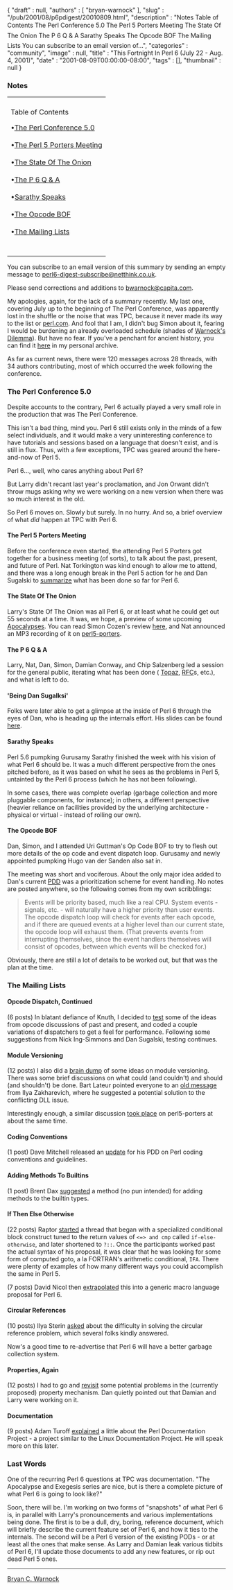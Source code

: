 {
   "draft" : null,
   "authors" : [
      "bryan-warnock"
   ],
   "slug" : "/pub/2001/08/p6pdigest/20010809.html",
   "description" : "Notes Table of Contents &#149;The Perl Conference 5.0 &#149;The Perl 5 Porters Meeting &#149;The State Of The Onion &#149;The P 6 Q &amp; A &#149;Sarathy Speaks &#149;The Opcode BOF &#149;The Mailing Lists You can subscribe to an email version of...",
   "categories" : "community",
   "image" : null,
   "title" : "This Fortnight In Perl 6 (July 22 - Aug. 4, 2001)",
   "date" : "2001-08-09T00:00:00-08:00",
   "tags" : [],
   "thumbnail" : null
}



### <span id="Notes">Notes</span>

<table>
<colgroup>
<col width="100%" />
</colgroup>
<tbody>
<tr class="odd">
<td></td>
</tr>
<tr class="even">
<td><p>Table of Contents</p>
<p>•<a href="#The_Perl_Conference_50">The Perl Conference 5.0</a><br />
<br />
•<a href="#The_Perl_5_Porters_Meeting">The Perl 5 Porters Meeting</a><br />
<br />
•<a href="#The_State_Of_The_Onion">The State Of The Onion</a><br />
<br />
•<a href="#The_P_6_Q__A">The P 6 Q &amp; A</a><br />
<br />
•<a href="#Sarathy_Speaks">Sarathy Speaks</a><br />
<br />
•<a href="#The_Opcode_BOF">The Opcode BOF</a><br />
<br />
•<a href="#The_Mailing_Lists">The Mailing Lists</a><br />
<br />
</p></td>
</tr>
<tr class="odd">
<td></td>
</tr>
</tbody>
</table>

You can subscribe to an email version of this summary by sending an empty message to <perl6-digest-subscribe@netthink.co.uk>.

Please send corrections and additions to <bwarnock@capita.com>.

My apologies, again, for the lack of a summary recently. My last one, covering July up to the beginning of The Perl Conference, was apparently lost in the shuffle or the noise that was TPC, because it never made its way to the list or [perl.com](/). And fool that I am, I didn't bug Simon about it, fearing I would be burdening an already overloaded schedule (shades of [Warnock's Dilemma](http://members.home.com/bcwarno/Misc/dilemma.html)). But have no fear. If you've a penchant for ancient history, you can find it [here](http://members.home.com/bcwarno/Perl6/digests/perl6_200107_02.html) in my personal archive.

As far as current news, there were 120 messages across 28 threads, with 34 authors contributing, most of which occurred the week following the conference.

### <span id="The_Perl_Conference_50">The Perl Conference 5.0</span>

Despite accounts to the contrary, Perl 6 actually played a very small role in the production that was The Perl Conference.

This isn't a bad thing, mind you. Perl 6 still exists only in the minds of a few select individuals, and it would make a very uninteresting conference to have tutorials and sessions based on a language that doesn't exist, and is still in flux. Thus, with a few exceptions, TPC was geared around the here-and-now of Perl 5.

Perl 6..., well, who cares anything about Perl 6?

But Larry didn't recant last year's proclamation, and Jon Orwant didn't throw mugs asking why we were working on a new version when there was so much interest in the old.

So Perl 6 moves on. Slowly but surely. In no hurry. And so, a brief overview of what *did* happen at TPC with Perl 6.

#### <span id="The_Perl_5_Porters_Meeting">The Perl 5 Porters Meeting</span>

Before the conference even started, the attending Perl 5 Porters got together for a business meeting (of sorts), to talk about the past, present, and future of Perl. Nat Torkington was kind enough to allow me to attend, and there was a long enough break in the Perl 5 action for he and Dan Sugalski to [summarize](http://archive.develooper.com/perl5-porters@perl.org/msg61438.html) what has been done so far for Perl 6.

#### <span id="The_State_Of_The_Onion">The State Of The Onion</span>

Larry's State Of The Onion was all Perl 6, or at least what he could get out 55 seconds at a time. It was, we hope, a preview of some upcoming [Apocalypses](http://dev.perl.org/perl6/apocalypse/). You can read Simon Cozen's review [here](/pub/2001/07/25/onion.html), and Nat announced an MP3 recording of it on [perl5-porters](http://archive.develooper.com/perl5-porters@perl.org/msg61850.html).

#### <span id="The_P_6_Q__A">The P 6 Q & A</span>

Larry, Nat, Dan, Simon, Damian Conway, and Chip Salzenberg led a session for the general public, iterating what has been done ( [Topaz](http://dev.perl.org/perl6/talks/), [RFC](http://dev.perl.org/rfc/)s, etc.), and what is left to do.

#### <span id="Being_Dan_Sugalksi">'Being Dan Sugalksi'</span>

Folks were later able to get a glimpse at the inside of Perl 6 through the eyes of Dan, who is heading up the internals effort. His slides can be found [here](http://dev.perl.org/perl6/talks/).

#### <span id="Sarathy_Speaks">Sarathy Speaks</span>

Perl 5.6 pumpking Gurusamy Sarathy finished the week with his vision of what Perl 6 should be. It was a much different perspective from the ones pitched before, as it was based on what he sees as the problems in Perl 5, untainted by the Perl 6 process (which he has not been following).

In some cases, there was complete overlap (garbage collection and more pluggable components, for instance); in others, a different perspective (heavier reliance on facilities provided by the underlying architecture - physical or virtual - instead of rolling our own).

#### <span id="The_Opcode_BOF">The Opcode BOF</span>

Dan, Simon, and I attended Uri Guttman's Op Code BOF to try to flesh out more details of the op code and event dispatch loop. Gurusamy and newly appointed pumpking Hugo van der Sanden also sat in.

The meeting was short and vociferous. About the only major idea added to Dan's current [PDD](http://archive.develooper.com/perl6-internals@perl.org/msg03343.html) was a prioritization scheme for event handling. No notes are posted anywhere, so the following comes from my own scribblings:

> Events will be priority based, much like a real CPU. System events - signals, etc. - will naturally have a higher priority than user events. The opcode dispatch loop will check for events after each opcode, and if there are queued events at a higher level than our current state, the opcode loop will exhaust them. (That prevents events from interrupting themselves, since the event handlers themselves will consist of opcodes, between which events will be checked for.)

Obviously, there are still a lot of details to be worked out, but that was the plan at the time.

### <span id="The_Mailing_Lists">The Mailing Lists</span>

#### <span id="Opcode_Dispatch_Continued">Opcode Dispatch, Continued</span>

(6 posts) In blatant defiance of Knuth, I decided to [test](http://archive.develooper.com/perl6-internals@perl.org/msg03361.html) some of the ideas from opcode discussions of past and present, and coded a couple variations of dispatchers to get a feel for performance. Following some suggestions from Nick Ing-Simmons and Dan Sugalski, testing continues.

#### <span id="Module_Versioning">Module Versioning</span>

(12 posts) I also did a [brain dump](http://archive.develooper.com/perl6-internals@perl.org/msg03359.html) of some ideas on module versioning. There was some brief discussions on what could (and couldn't) and should (and shouldn't) be done. Bart Lateur pointed everyone to an [old message](http://groups.google.com/groups?as_umsgid=8sverk%244k3%241%40charm.magnus.acs.ohio-state.edu) from Ilya Zakharevich, where he suggested a potential solution to the conflicting DLL issue.

Interestingly enough, a similar discussion [took place](http://archive.develooper.com/perl5-porters@perl.org/msg61897.html) on perl5-porters at about the same time.

#### <span id="Coding_Conventions">Coding Conventions</span>

(1 post) Dave Mitchell released an [update](http://archive.develooper.com/perl6-internals@perl.org/msg03372.html) for his PDD on Perl coding conventions and guidelines.

#### <span id="Adding_Methods_To_Builtins">Adding Methods To Builtins</span>

(1 post) Brent Dax [suggested](http://archive.develooper.com/perl6-language@perl.org/msg07929.html) a method (no pun intended) for adding methods to the builtin types.

#### <span id="If_Then_Else_Otherwise">If Then Else Otherwise</span>

(22 posts) Raptor [started](http://archive.develooper.com/perl6-language@perl.org/msg07930.html) a thread that began with a specialized conditional block construct tuned to the return values of `<=> and cmp` called `if-else-otherwise`, and later shortened to `?::`. Once the participants worked past the actual syntax of his proposal, it was clear that he was looking for some form of computed goto, a la FORTRAN's arithmetic conditional, `IFA`. There were plenty of examples of how many different ways you could accomplish the same in Perl 5.

(7 posts) David Nicol then [extrapolated](http://archive.develooper.com/perl6-language@perl.org/msg07966.html) this into a generic macro language proposal for Perl 6.

#### <span id="Circular_References">Circular References</span>

(10 posts) Ilya Sterin [asked](http://archive.develooper.com/perl6-language@perl.org/msg07962.html) about the difficulty in solving the circular reference problem, which several folks kindly answered.

Now's a good time to re-advertise that Perl 6 will have a better garbage collection system.

#### <span id="Properties_Again">Properties, Again</span>

(12 posts) I had to go and [revisit](http://archive.develooper.com/perl6-language@perl.org/msg07975.html) some potential problems in the (currently proposed) property mechanism. Dan quietly pointed out that Damian and Larry were working on it.

#### <span id="Documentation">Documentation</span>

(9 posts) Adam Turoff [explained](http://archive.develooper.com/perl6-meta@perl.org/msg00965.html) a little about the Perl Documentation Project - a project similar to the Linux Documentation Project. He will speak more on this later.

### <span id="Last_Words">Last Words</span>

One of the recurring Perl 6 questions at TPC was documentation. "The Apocalypse and Exegesis series are nice, but is there a complete picture of what Perl 6 is going to look like?"

Soon, there will be. I'm working on two forms of "snapshots" of what Perl 6 is, in parallel with Larry's pronouncements and various implementations being done. The first is to be a dull, dry, boring, reference document, which will briefly describe the current feature set of Perl 6, and how it ties to the internals. The second will be a Perl 6 version of the existing PODs - or at least all the ones that make sense. As Larry and Damian leak various tidbits of Perl 6, I'll update those documents to add any new features, or rip out dead Perl 5 ones.

------------------------------------------------------------------------

[Bryan C. Warnock](mailto:bwarnock@capita.com)
